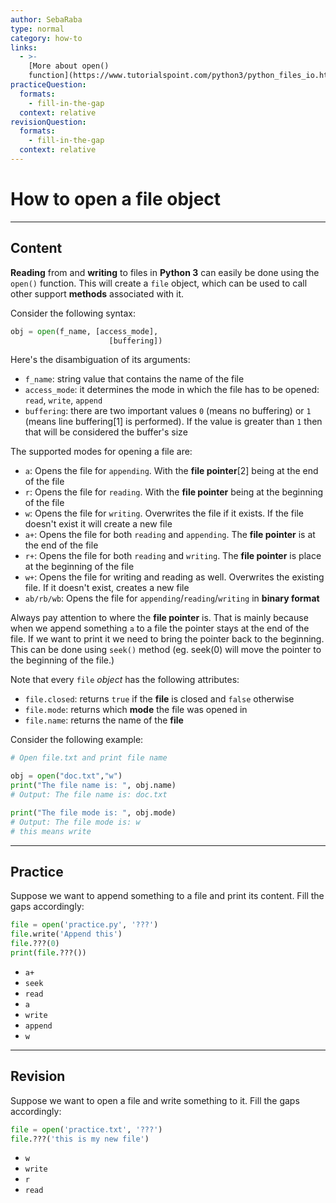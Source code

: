 ```yaml
---
author: SebaRaba
type: normal
category: how-to
links:
  - >-
    [More about open()
    function](https://www.tutorialspoint.com/python3/python_files_io.htm){website}
practiceQuestion:
  formats:
    - fill-in-the-gap
  context: relative
revisionQuestion:
  formats:
    - fill-in-the-gap
  context: relative
---
```


# How to open a file object


---

## Content

**Reading** from and **writing** to files in **Python 3** can easily be done using the `open()` function. This will create a `file` object, which can be used to call other support **methods** associated with it.

Consider the following syntax:

```python
obj = open(f_name, [access_mode],
                      [buffering])
```

Here's the disambiguation of its arguments:

- `f_name`: string value that contains the name of the file
- `access_mode`: it determines the mode in which the file has to be opened: `read`, `write`, `append`
- `buffering`: there are two important values `0` (means no buffering) or `1` (means line buffering[1] is performed). If the value is greater than `1` then that will be considered the buffer's size

The supported modes for opening a file are:

- `a`: Opens the file for `appending`. With the **file pointer**[2] being at the end of the file
- `r`: Opens the file for `reading`. With the **file pointer** being at the beginning of the file
- `w`: Opens the file for `writing`. Overwrites the file if it exists. If the file doesn't exist it will create a new file
- `a+`: Opens the file for both `reading` and `appending`. The **file pointer** is at the end of the file
- `r+`: Opens the file for both `reading` and `writing`. The **file pointer** is place at the beginning of the file
- `w+`: Opens the file for writing and reading as well. Overwrites the existing file. If it doesn't exist, creates a new file
- `ab/rb/wb`: Opens the file for `appending`/`reading`/`writing` in **binary format**

Always pay attention to where the **file pointer** is. That is mainly because when we append something `a` to a file the pointer stays at the end of the file. If we want to print it we need to bring the pointer back to the beginning. This can be done using `seek()` method (eg. seek(0) will move the pointer to the beginning of the file.)

Note that every `file` *object* has the following attributes:

- `file.closed`: returns `true` if the **file** is closed and `false` otherwise
- `file.mode`: returns which **mode** the file was opened in
- `file.name`: returns the name of the **file**

Consider the following example:

```python
# Open file.txt and print file name

obj = open("doc.txt","w")
print("The file name is: ", obj.name)
# Output: The file name is: doc.txt

print("The file mode is: ", obj.mode)
# Output: The file mode is: w
# this means write
```


---

## Practice

Suppose we want to append something to a file and print its content. Fill the gaps accordingly:

```python
file = open('practice.py', '???')
file.write('Append this')
file.???(0)
print(file.???())
```

- `a+`
- `seek`
- `read`
- `a`
- `write`
- `append`
- `w`


---

## Revision

Suppose we want to open a file and write something to it. Fill the gaps accordingly:

```python
file = open('practice.txt', '???')
file.???('this is my new file')
```

- `w`
- `write`
- `r`
- `read`
 
